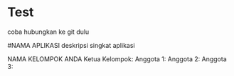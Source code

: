 # Test
coba hubungkan ke git dulu

#NAMA APLIKASI
deskripsi singkat aplikasi

NAMA KELOMPOK ANDA
Ketua Kelompok:
Anggota 1:
Anggota 2:
Anggota 3:
